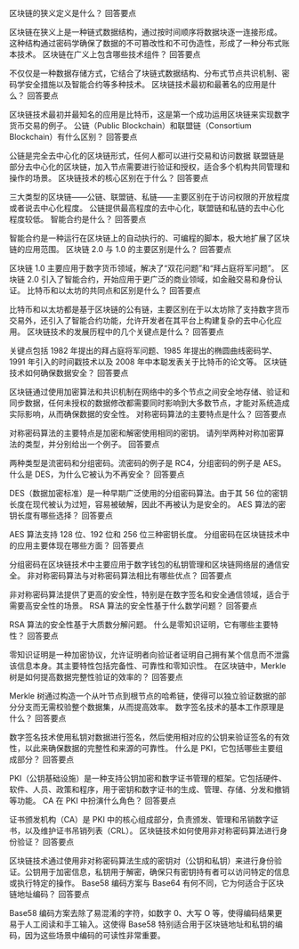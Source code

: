 区块链的狭义定义是什么？
回答要点

  区块链在狭义上是一种链式数据结构，通过按时间顺序将数据块逐一连接形成。
  这种结构通过密码学确保了数据的不可篡改性和不可伪造性，形成了一种分布式账本技术。
区块链在广义上包含哪些技术组件？
回答要点

  不仅仅是一种数据存储方式，它结合了块链式数据结构、分布式节点共识机制、密码学安全措施以及智能合约等多种技术。
  区块链技术最初和最著名的应用是什么？
回答要点

  区块链技术最初并最知名的应用是比特币，这是第一个成功运用区块链来实现数字货币交易的例子。
  公链（Public Blockchain）和联盟链（Consortium Blockchain）有什么区别？
回答要点

  公链是完全去中心化的区块链形式，任何人都可以进行交易和访问数据
  联盟链是部分去中心化的区块链，加入节点需要进行验证和授权，适合多个机构共同管理和操作的场景。
区块链技术的核心区别在于什么？
回答要点

  三大类型的区块链——公链、联盟链、私链——主要区别在于访问权限的开放程度或者说去中心化程度。
  公链提供最高程度的去中心化，联盟链和私链的去中心化程度较低。
智能合约是什么？
回答要点

  智能合约是一种运行在区块链上的自动执行的、可编程的脚本，极大地扩展了区块链的应用范围。
区块链 2.0 与 1.0 的主要区别是什么？
回答要点

  区块链 1.0 主要应用于数字货币领域，解决了“双花问题”和“拜占庭将军问题”。
  区块链 2.0 引入了智能合约，开始应用于更广泛的商业领域，如金融交易和身份认证。
比特币和以太坊的共同点和区别是什么？
回答要点

  比特币和以太坊都是基于区块链的公有链，主要区别在于以太坊除了支持数字货币交易外，还引入了智能合约功能，允许开发者在其平台上构建复杂的去中心化应用。
  区块链技术的发展历程中的几个关键点是什么？
回答要点

  关键点包括 1982 年提出的拜占庭将军问题、1985 年提出的椭圆曲线密码学、1991 年引入的时间戳技术以及 2008 年中本聪发表关于比特币的论文等。
区块链技术如何确保数据安全？
回答要点

  区块链通过使用加密算法和共识机制在网络中的多个节点之间安全地存储、验证和同步数据，任何未授权的数据修改都需要同时影响到大多数节点，才能对系统造成实际影响，从而确保数据的安全性。
对称密码算法的主要特点是什么？
回答要点

  对称密码算法的主要特点是加密和解密使用相同的密钥。
请列举两种对称加密算法的类型，并分别给出一个例子。
回答要点

  两种类型是流密码和分组密码。流密码的例子是 RC4，分组密码的例子是 AES。
什么是 DES，为什么它被认为不再安全？
回答要点

  DES（数据加密标准）是一种早期广泛使用的分组密码算法。由于其 56 位的密钥长度在现代被认为过短，容易被破解，因此不再被认为是安全的。
  AES 算法的密钥长度有哪些选择？
回答要点

AES 算法支持 128 位、192 位和 256 位三种密钥长度。
  分组密码在区块链技术中的应用主要体现在哪些方面？
回答要点

  分组密码在区块链技术中主要应用于数字钱包的私钥管理和区块链网络层的通信安全。
  非对称密码算法与对称密码算法相比有哪些优点？
回答要点

  非对称密码算法提供了更高的安全性，特别是在数字签名和安全通信领域，适合于需要高安全性的场景。
  RSA 算法的安全性基于什么数学问题？
回答要点

  RSA 算法的安全性基于大质数分解问题。
什么是零知识证明，它有哪些主要特性？
回答要点

  零知识证明是一种加密协议，允许证明者向验证者证明自己拥有某个信息而不泄露该信息本身。其主要特性包括完备性、可靠性和零知识性。
  在区块链中，Merkle 树是如何提高数据完整性验证的效率的？
回答要点

  Merkle 树通过构造一个从叶节点到根节点的哈希链，使得可以独立验证数据的部分分支而无需校验整个数据集，从而提高效率。
  数字签名技术的基本工作原理是什么？
回答要点

  数字签名技术使用私钥对数据进行签名，然后使用相对应的公钥来验证签名的有效性，以此来确保数据的完整性和来源的可靠性。
什么是 PKI，它包括哪些主要组成部分？
回答要点

  PKI（公钥基础设施）是一种支持公钥加密和数字证书管理的框架。它包括硬件、软件、人员、政策和程序，用于密钥和数字证书的生成、管理、存储、分发和撤销等功能。
CA 在 PKI 中扮演什么角色？
回答要点

  证书颁发机构（CA）是 PKI 中的核心组成部分，负责颁发、管理和吊销数字证书，以及维护证书吊销列表（CRL）。
区块链技术如何使用非对称密码算法进行身份验证？
回答要点

  区块链技术通过使用非对称密码算法生成的密钥对（公钥和私钥）来进行身份验证。公钥用于加密信息，私钥用于解密，确保只有密钥持有者可以访问特定的信息或执行特定的操作。
Base58 编码方案与 Base64 有何不同，它为何适合于区块链地址编码？
回答要点

  Base58 编码方案去除了易混淆的字符，如数字 0、大写 O 等，使得编码结果更易于人工阅读和手工输入。这使得 Base58 特别适合用于区块链地址和私钥的编码，因为这些场景中编码的可读性非常重要。
